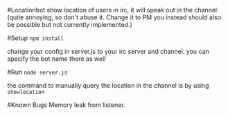 #Locationbot
show location of users in irc, it will speak out in the channel (quite annoying, so don't abuse it. Change it to PM you instead should also be possible but not currently implemented.)

#Setup
```npm install```

change your config in server.js to your irc server and channel. you can specify the bot name there as well

#Run
```node server.js```

the command to manually query the location in the channel is by using ```showlocation```

#Known Bugs
Memory leak from listener.